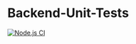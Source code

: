 # Backend-Unit-Tests
[![Node.js CI](https://github.com/Lukwago-LR/Backend-Unit-Tests/actions/workflows/node.js.yml/badge.svg)](https://github.com/Lukwago-LR/Backend-Unit-Tests/actions/workflows/node.js.yml)
